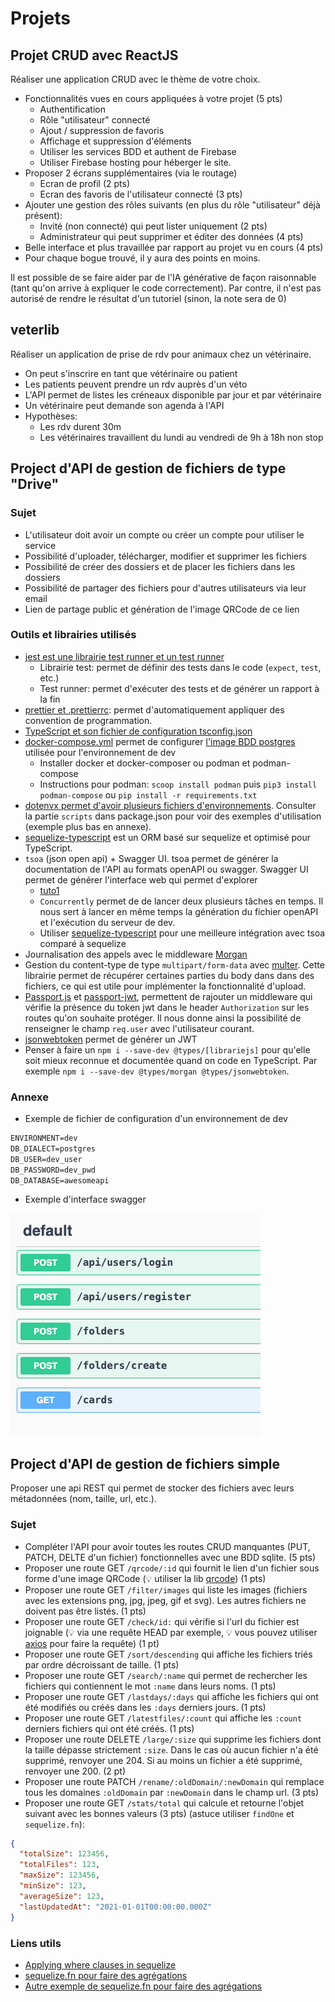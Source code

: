 # Projets

## Projet CRUD avec ReactJS

Réaliser une application CRUD avec le thème de votre choix.

- Fonctionnalités vues en cours appliquées à votre projet (5 pts)
  - Authentification
  - Rôle "utilisateur" connecté
  - Ajout / suppression de favoris
  - Affichage et suppression d'éléments
  - Utiliser les services BDD et authent de Firebase
  - Utiliser Firebase hosting pour héberger le site.
- Proposer 2 écrans supplémentaires (via le routage)
  - Ecran de profil (2 pts)
  - Ecran des favoris de l'utilisateur connecté (3 pts)
- Ajouter une gestion des rôles suivants (en plus du rôle "utilisateur" déjà présent):
  - Invité (non connecté) qui peut lister uniquement (2 pts)
  - Administrateur qui peut supprimer et éditer des données (4 pts)
- Belle interface et plus travaillée par rapport au projet vu en cours (4 pts)
- Pour chaque bogue trouvé, il y aura des points en moins.

Il est possible de se faire aider par de l'IA générative de façon raisonnable (tant qu'on arrive à expliquer le code correctement).
Par contre, il n'est pas autorisé de rendre le résultat d'un tutoriel (sinon, la note sera de 0)

## veterlib

Réaliser un application de prise de rdv pour animaux chez un vétérinaire.

- On peut s'inscrire en tant que vétérinaire ou patient
- Les patients peuvent prendre un rdv auprès d'un véto
- L'API permet de listes les créneaux disponible par jour et par vétérinaire
- Un vétérinaire peut demande son agenda à l'API
- Hypothèses:
  - Les rdv durent 30m
  - Les vétérinaires travaillent du lundi au vendredi de 9h à 18h non stop

## Project d'API de gestion de fichiers de type "Drive"

### Sujet

- L'utilisateur doit avoir un compte ou créer un compte pour utiliser le service
- Possibilité d'uploader, télécharger, modifier et supprimer les fichiers
- Possibilité de créer des dossiers et de placer les fichiers dans les dossiers
- Possibilité de partager des fichiers pour d'autres utilisateurs via leur email
- Lien de partage public et génération de l'image QRCode de ce lien

### Outils et librairies utilisés

- [jest est une librairie test runner et un test runner](https://dev.to/nathan_sheryak/how-to-test-a-typescript-express-api-with-jest-for-dummies-like-me-4epd)
  - Librairie test: permet de définir des tests dans le code (`expect`, `test`, etc.)
  - Test runner: permet d'exécuter des tests et de générer un rapport à la fin
- [prettier et .prettierrc](https://github.com/jonas-pietzsch/node-express-typescript-boilerplate/blob/master/.prettierrc): permet d'automatiquement appliquer des convention de programmation.
- [TypeScript et son fichier de configuration tsconfig.json](https://www.typescriptlang.org/docs/handbook/tsconfig-json.html)
- [docker-compose.yml](https://docs.docker.com/compose/intro/features-uses/) permet de configurer [l'image BDD postgres](https://www.docker.com/blog/how-to-use-the-postgres-docker-official-image/) utilisée pour l'environnement de dev
  - Installer docker et docker-composer ou podman et podman-compose
  - Instructions pour podman: `scoop install podman` puis `pip3 install podman-compose` ou `pip install -r requirements.txt`
- [dotenvx permet d'avoir plusieurs fichiers d'environnements](https://github.com/dotenvx/dotenvx). Consulter la partie `scripts` dans package.json pour voir des exemples d'utilisation (exemple plus bas en annexe).
- [sequelize-typescript](https://www.npmjs.com/package/sequelize-typescript) est un ORM basé sur sequelize et optimisé pour TypeScript.
- `tsoa` (json open api) + Swagger UI. tsoa permet de générer la documentation de l'API au formats openAPI ou swagger. Swagger UI permet de générer l'interface web qui permet d'explorer
  - [tuto1](https://medium.com/ms-club-of-sliit/building-rest-api-with-express-js-typescript-and-swagger-387a9c731717)
  - `Concurrently` permet de de lancer deux plusieurs tâches en temps. Il nous sert à lancer en même temps la génération du fichier openAPI et l'exécution du serveur de dev.
  - Utiliser [sequelize-typescript](https://www.npmjs.com/package/sequelize-typescript) pour une meilleure intégration avec tsoa comparé à sequelize
- Journalisation des appels avec le middleware [Morgan](https://www.npmjs.com/package/morgan)
- Gestion du content-type de type `multipart/form-data` avec [multer](https://expressjs.com/en/resources/middleware/multer.html). Cette librairie permet de récupérer certaines parties du body dans dans des fichiers, ce qui est utile pour implémenter la fonctionnalité d'upload.
- [Passport.js](https://www.passportjs.org/) et [passport-jwt](https://www.passportjs.org/packages/passport-jwt/), permettent de rajouter un middleware qui vérifie la présence du token jwt dans le header `Authorization` sur les routes qu'on souhaite protéger. Il nous donne ainsi la possibilité de renseigner le champ `req.user` avec l'utilisateur courant.
- [jsonwebtoken](https://www.npmjs.com/package/jsonwebtoken) permet de générer un JWT
- Penser à faire un `npm i --save-dev @types/[librariejs]` pour qu'elle soit mieux reconnue et documentée quand on code en TypeScript. Par exemple `npm i --save-dev @types/morgan @types/jsonwebtoken`.

### Annexe

- Exemple de fichier de configuration d'un environnement de dev

```txt
ENVIRONMENT=dev
DB_DIALECT=postgres
DB_USER=dev_user
DB_PASSWORD=dev_pwd
DB_DATABASE=awesomeapi
```

- Exemple d'interface swagger

![swagger](./img/swagger.png)

## Project d'API de gestion de fichiers simple

Proposer une api REST qui permet de stocker des fichiers avec leurs métadonnées (nom, taille, url, etc.).

### Sujet

- Compléter l'API pour avoir toutes les routes CRUD manquantes (PUT, PATCH, DELTE d'un fichier) fonctionnelles avec une BDD sqlite. (5 pts)
- Proposer une route GET `/qrcode/:id` qui fournit le lien d'un fichier sous forme d'une image QRCode (💡 utiliser la lib [qrcode](https://www.npmjs.com/package/qrcode)) (1 pts)
- Proposer une route GET `/filter/images` qui liste les images (fichiers avec les extensions png, jpg, jpeg, gif et svg). Les autres fichiers ne doivent pas être listés. (1 pts)
- Proposer une route GET `/check/id:` qui vérifie si l'url du fichier est joignable (💡 via une requête HEAD par exemple, 💡 vous pouvez utiliser [axios](https://axios-http.com/fr/) pour faire la requête) (1 pt)
- Proposer une route GET `/sort/descending` qui affiche les fichiers triés par ordre décroissant de taille. (1 pts)
- Proposer une route GET `/search/:name` qui permet de rechercher les fichiers qui contiennent le mot `:name` dans leurs noms. (1 pts)
- Proposer une route GET `/lastdays/:days` qui affiche les fichiers qui ont été modifiés ou créés dans les `:days` derniers jours. (1 pts)
- Proposer une route GET `/latestfiles/:count` qui affiche les `:count` derniers fichiers qui ont été créés. (1 pts)
- Proposer une route DELETE `/large/:size` qui supprime les fichiers dont la taille dépasse strictement `:size`. Dans le cas où aucun fichier n'a été supprimé, renvoyer une 204. Si au moins un fichier a été supprimé, renvoyer une 200. (2 pt)
- Proposer une route PATCH `/rename/:oldDomain/:newDomain` qui remplace tous les domaines `:oldDomain` par `:newDomain` dans le champ url. (3 pts)
- Proposer une route GET `/stats/total` qui calcule et retourne l'objet suivant avec les bonnes valeurs (3 pts) (astuce utiliser `findOne` et `sequelize.fn`):

```json
{
  "totalSize": 123456,
  "totalFiles": 123,
  "maxSize": 123456,
  "minSize": 123,
  "averageSize": 123,
  "lastUpdatedAt": "2021-01-01T00:00:00.000Z"
}
```

### Liens utils

- [Applying where clauses in sequelize](https://sequelize.org/docs/v6/core-concepts/model-querying-basics/#applying-where-clauses)
- [sequelize.fn pour faire des agrégations](https://sequelize.org/docs/v6/core-concepts/model-querying-basics/#specifying-attributes-for-select-queries)
- [Autre exemple de sequelize.fn pour faire des agrégations](https://www.slingacademy.com/article/sequelize-js-aggregation-sum-average-min-max/)

